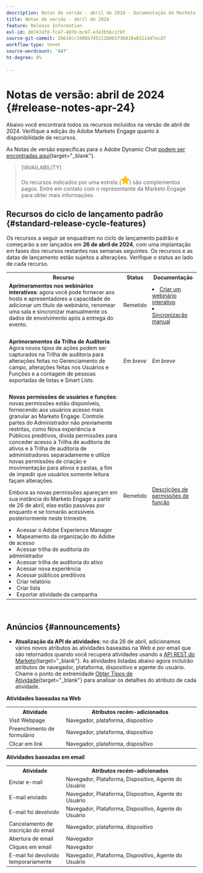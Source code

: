 ```yaml
---
description: Notas de versão - abril de 2024 - Documentação do Marketo - Documentação do produto
title: Notas de versão - abril de 2024
feature: Release Information
exl-id: d87474f8-fc47-407b-bc97-e343b56c1f8f
source-git-commit: 2b610cc3486b745212b0b1f36018a83214d7ecd7
workflow-type: tm+mt
source-wordcount: '447'
ht-degree: 8%

---
```


# Notas de versão: abril de 2024 {#release-notes-apr-24}

Abaixo você encontrará todos os recursos incluídos na versão de abril de 2024. Verifique a edição do Adobe Marketo Engage quanto à disponibilidade de recursos.

As Notas de versão específicas para o Adobe Dynamic Chat [podem ser encontradas aqui](/help/marketo/release-notes/dynamic-chat.md){target="_blank"}.

>[!AVAILABILITY]
>
>Os recursos indicados por uma estrela (![star](assets/yellow-star.png)) são complementos pagos. Entre em contato com o representante da Marketo Engage para obter mais informações.

## Recursos do ciclo de lançamento padrão {#standard-release-cycle-features}

Os recursos a seguir se enquadram no ciclo de lançamento padrão e começarão a ser lançados em **26 de abril de 2024**, com uma implantação em fases dos recursos restantes nas semanas seguintes. Os recursos e as datas de lançamento estão sujeitos a alterações. Verifique o status ao lado de cada recurso.

<table style="table-layout:auto"> 
 <tbody> 
  <tr> 
   <th style="width:65%">Recurso</th> 
   <th style="width:10%">Status</th>
   <th style="width:25%">Documentação</th>
  </tr>
     <tr> 
   <td><strong>Aprimoramentos nos webinários interativos</strong>: agora você pode fornecer aos hosts e apresentadores a capacidade de adicionar um título de webinário, renomear uma sala e sincronizar manualmente os dados de envolvimento após a entrega do evento.</td> 
   <td>Remetido</td>
   <td><li><a href="/help/marketo/product-docs/demand-generation/events/interactive-webinars/create-an-interactive-webinar.md">Criar um webinário interativo</a></li>
   <li><a href="/help/marketo/product-docs/demand-generation/events/interactive-webinars/event-workflows.md#manual-sync">Sincronização manual</a></li></td>
  </tr>
  <tr> 
   <td> </td> 
   <td> </td>
   <td> </td>
  </tr>
    <tr> 
   <td><strong>Aprimoramentos da Trilha de Auditoria</strong>: 
   Agora novos tipos de ações podem ser capturados na Trilha de auditoria para alterações feitas no Gerenciamento de campo, alterações feitas nos Usuários e Funções e a contagem de pessoas exportadas de listas e Smart Lists.</td> 
   <td><i>Em breve</i></td>
   <td><i>Em breve</i></td>
  </tr>
  <tr> 
   <td> </td> 
   <td> </td>
   <td> </td>
  </tr>
    <tr> 
   <td><strong>Novas permissões de usuários e funções</strong>: novas permissões estão disponíveis, fornecendo aos usuários acesso mais granular ao Marketo Engage. Controle partes do Administrador não previamente restritas, como Nova experiência e Públicos preditivos, divida permissões para conceder acesso à Trilha de auditoria de ativos e à Trilha de auditoria de administradores separadamente e utilize novas permissões de criação e movimentação para ativos e pastas, a fim de impedir que usuários somente leitura façam alterações. 
   <p>Embora as novas permissões apareçam em sua instância do Marketo Engage a partir de 26 de abril, elas estão passivas por enquanto e se tornarão acessíveis posteriormente neste trimestre.
   <li>Acessar o Adobe Experience Manager</li>
   <li>Mapeamento da organização do Adobe de acesso</li>
   <li>Acessar trilha de auditoria do administrador</li>
   <li>Acessar trilha de auditoria do ativo</li>
   <li>Acessar nova experiência</li>
   <li>Acessar públicos preditivos</li>
   <li>Criar relatório</li>
   <li>Criar lista</li>
   <li>Exportar atividade da campanha</li>
   </td> 
   <td>Remetido</td>
   <td><a href="/help/marketo/product-docs/administration/users-and-roles/descriptions-of-role-permissions.md">Descrições de permissões de função</a></td>
  </tr>
 </tbody> 
</table>
<br/>

## Anúncios {#announcements}

* **Atualização da API de atividades**: no dia 26 de abril, adicionamos vários novos atributos às atividades baseadas na Web e por email que são retornados quando você recupera atividades usando a [API REST do Marketo](https://developer.adobe.com/marketo-apis/api/mapi/#tag/Activities){target="_blank"}. As atividades listadas abaixo agora incluirão atributos de navegador, plataforma, dispositivo e agente do usuário. Chame o ponto de extremidade [Obter Tipos de Atividade](https://developer.adobe.com/marketo-apis/api/mapi/#tag/Activities/operation/getAllActivityTypesUsingGET){target="_blank"} para analisar os detalhes do atributo de cada atividade.

**Atividades baseadas na Web**

<table style="table-layout:auto"> 
 <tbody> 
  <tr> 
   <th style="width:30%">Atividade</th> 
   <th style="width:70%">Atributos recém-adicionados</th>
   </tr>
  <tr> 
   <td>Visit Webpage</td> 
   <td>Navegador, plataforma, dispositivo</td>
  </tr>
   <tr> 
   <td>Preenchimento de formulário</td> 
   <td>Navegador, plataforma, dispositivo</td>
  </tr>
  <tr> 
   <td>Clicar em link</td> 
   <td>Navegador, plataforma, dispositivo</td>
  </tr>
 </tbody> 
</table>

**Atividades baseadas em email**

<table style="table-layout:auto"> 
 <tbody> 
  <tr> 
   <th style="width:30%">Atividade</th> 
   <th style="width:70%">Atributos recém-adicionados</th>
  </tr>
   <tr> 
   <td>Enviar e-mail</td> 
   <td>Navegador, Plataforma, Dispositivo, Agente do Usuário</td>
  </tr>
   </tr>
  <tr> 
   <td>E-mail enviado</td> 
   <td>Navegador, Plataforma, Dispositivo, Agente do Usuário</td>
  </tr>
   <tr> 
   <td>E-mail foi devolvido</td> 
   <td>Navegador, Plataforma, Dispositivo, Agente do Usuário</td>
  </tr>
  <tr> 
   <td>Cancelamento de inscrição do email</td> 
   <td>Navegador, plataforma, dispositivo</td>
  </tr>
  <tr> 
   <td>Abertura de email</td> 
   <td>Navegador</td>
  </tr>
   <tr> 
   <td>Cliques em email</td> 
   <td>Navegador</td>
  </tr>
  <tr> 
   <td>E-mail foi devolvido temporariamente</td> 
   <td>Navegador, Plataforma, Dispositivo, Agente do Usuário</td>
  </tr>
 </tbody> 
</table>
